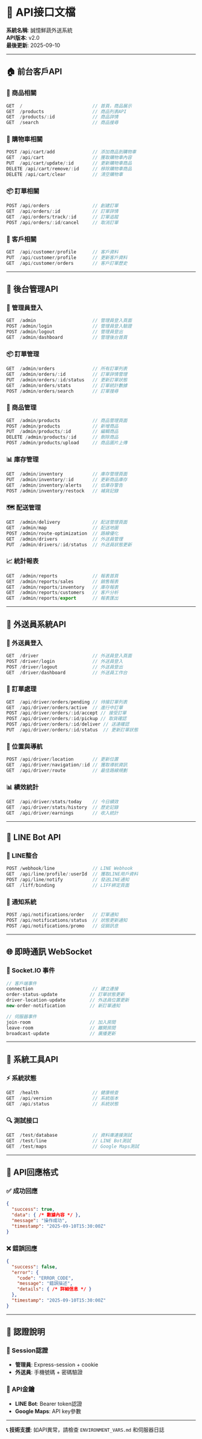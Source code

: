 # 🔗 API接口文檔

**系統名稱**: 誠憶鮮蔬外送系統  
**API版本**: v2.0  
**最後更新**: 2025-09-10

---

## 🏠 前台客戶API

### 📱 商品相關
```javascript
GET  /                          // 首頁，商品展示
GET  /products                  // 商品列表API
GET  /products/:id              // 商品詳情
GET  /search                    // 商品搜尋
```

### 🛒 購物車相關
```javascript
POST /api/cart/add              // 添加商品到購物車
GET  /api/cart                  // 獲取購物車內容
PUT  /api/cart/update/:id       // 更新購物車商品
DELETE /api/cart/remove/:id     // 移除購物車商品
DELETE /api/cart/clear          // 清空購物車
```

### 📦 訂單相關
```javascript
POST /api/orders                // 創建訂單
GET  /api/orders/:id            // 訂單詳情
GET  /api/orders/track/:id      // 訂單追蹤
POST /api/orders/:id/cancel     // 取消訂單
```

### 👤 客戶相關
```javascript
GET  /api/customer/profile      // 客戶資料
PUT  /api/customer/profile      // 更新客戶資料
GET  /api/customer/orders       // 客戶訂單歷史
```

---

## 🏢 後台管理API

### 🔐 管理員登入
```javascript
GET  /admin                     // 管理員登入頁面
POST /admin/login               // 管理員登入驗證
POST /admin/logout              // 管理員登出
GET  /admin/dashboard           // 管理後台首頁
```

### 📦 訂單管理
```javascript
GET  /admin/orders              // 所有訂單列表
GET  /admin/orders/:id          // 訂單詳情管理
PUT  /admin/orders/:id/status   // 更新訂單狀態
GET  /admin/orders/stats        // 訂單統計數據
POST /admin/orders/search       // 訂單搜尋
```

### 🥕 商品管理
```javascript
GET  /admin/products            // 商品管理頁面
POST /admin/products            // 新增商品
PUT  /admin/products/:id        // 編輯商品
DELETE /admin/products/:id      // 刪除商品
POST /admin/products/upload     // 商品圖片上傳
```

### 📊 庫存管理
```javascript
GET  /admin/inventory           // 庫存管理頁面
PUT  /admin/inventory/:id       // 更新商品庫存
GET  /admin/inventory/alerts    // 低庫存警告
POST /admin/inventory/restock   // 補貨記錄
```

### 🗺️ 配送管理
```javascript
GET  /admin/delivery            // 配送管理頁面
GET  /admin/map                 // 配送地圖
POST /admin/route-optimization  // 路線優化
GET  /admin/drivers             // 外送員管理
PUT  /admin/drivers/:id/status  // 外送員狀態更新
```

### 📈 統計報表
```javascript
GET  /admin/reports             // 報表首頁
GET  /admin/reports/sales       // 銷售報表
GET  /admin/reports/inventory   // 庫存報表
GET  /admin/reports/customers   // 客戶分析
GET  /admin/reports/export      // 報表匯出
```

---

## 🚗 外送員系統API

### 👤 外送員登入
```javascript
GET  /driver                    // 外送員登入頁面
POST /driver/login              // 外送員登入
POST /driver/logout             // 外送員登出
GET  /driver/dashboard          // 外送員工作台
```

### 📱 訂單處理
```javascript
GET  /api/driver/orders/pending // 待接訂單列表
GET  /api/driver/orders/active  // 進行中訂單
POST /api/driver/orders/:id/accept // 接受訂單
POST /api/driver/orders/:id/pickup // 取貨確認
POST /api/driver/orders/:id/deliver // 送達確認
PUT  /api/driver/orders/:id/status  // 更新訂單狀態
```

### 📍 位置與導航
```javascript
POST /api/driver/location       // 更新位置
GET  /api/driver/navigation/:id // 獲取導航資訊
GET  /api/driver/route          // 最佳路線規劃
```

### 📊 績效統計
```javascript
GET  /api/driver/stats/today    // 今日績效
GET  /api/driver/stats/history  // 歷史記錄
GET  /api/driver/earnings       // 收入統計
```

---

## 🤖 LINE Bot API

### 📱 LINE整合
```javascript
POST /webhook/line              // LINE Webhook
GET  /api/line/profile/:userId  // 獲取LINE用戶資料
POST /api/line/notify           // 發送LINE通知
GET  /liff/binding              // LIFF綁定頁面
```

### 🔔 通知系統
```javascript
POST /api/notifications/order   // 訂單通知
POST /api/notifications/status  // 狀態更新通知
POST /api/notifications/promo   // 促銷訊息
```

---

## 🌐 即時通訊 WebSocket

### 📡 Socket.IO 事件
```javascript
// 客戶端事件
connection                      // 建立連接
order-status-update            // 訂單狀態更新
driver-location-update         // 外送員位置更新
new-order-notification         // 新訂單通知

// 伺服器事件  
join-room                      // 加入房間
leave-room                     // 離開房間
broadcast-update               // 廣播更新
```

---

## 🔧 系統工具API

### ⚡ 系統狀態
```javascript
GET  /health                    // 健康檢查
GET  /api/version               // 系統版本
GET  /api/status                // 系統狀態
```

### 🔍 測試接口
```javascript
GET  /test/database             // 資料庫連接測試
GET  /test/line                 // LINE Bot測試
GET  /test/maps                 // Google Maps測試
```

---

## 📝 API回應格式

### ✅ 成功回應
```json
{
  "success": true,
  "data": { /* 數據內容 */ },
  "message": "操作成功",
  "timestamp": "2025-09-10T15:30:00Z"
}
```

### ❌ 錯誤回應
```json
{
  "success": false,
  "error": {
    "code": "ERROR_CODE",
    "message": "錯誤描述",
    "details": { /* 詳細信息 */ }
  },
  "timestamp": "2025-09-10T15:30:00Z"
}
```

---

## 🔐 認證說明

### 🎫 Session認證
- **管理員**: Express-session + cookie
- **外送員**: 手機號碼 + 密碼驗證

### 🔑 API金鑰
- **LINE Bot**: Bearer token認證
- **Google Maps**: API key參數

---

**📞 技術支援**: 如API異常，請檢查 `ENVIRONMENT_VARS.md` 和伺服器日誌